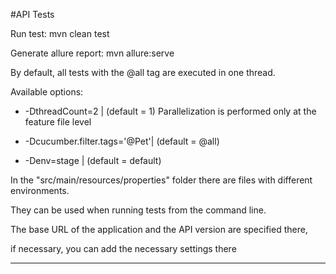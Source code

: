 
#API Tests

Run test: mvn clean test

Generate allure report: mvn allure:serve

By default, all tests with the @all tag are executed in one thread.

Available options:

+ -DthreadCount=2 | (default = 1) Parallelization is performed only at the feature file level

+ -Dcucumber.filter.tags='@Pet'| (default = @all)

+ -Denv=stage | (default  = default)

In the "src/main/resources/properties" folder there are files with different environments.

They can be used when running tests from the command line.

The base URL of the application and the API version are specified there, 

if necessary, you can add the necessary settings there

------------------------------------------------------------------------------------------------------------




